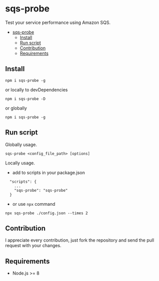 # sqs-probe

Test your service performance using Amazon SQS.


- [sqs-probe](#sqs-probe)
  - [Install](#Install)
  - [Run script](#Run-script)
  - [Contribution](#Contribution)
  - [Requirements](#Requirements)

## Install

`npm i sqs-probe -g`

or locally to devDependencies

`npm i sqs-probe -D`

or globally

`npm i sqs-probe -g`

## Run script

Globally usage.

`sqs-probe <config_file_path> [options]`

Locally usage.

- add to scripts in your package.json

```
  "scripts": {
    ...
    "sqs-probe": "sqs-probe"
  }
```

- or use `npx` command

`npx sqs-probe ./config.json --times 2`

## Contribution

I appreciate every contribution, just fork the repository and send the pull request with your changes.

## Requirements

- Node.js >= 8
